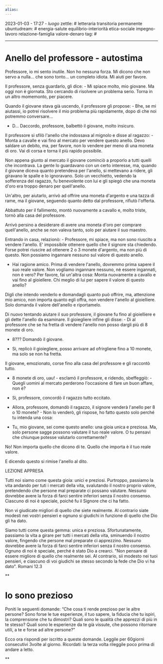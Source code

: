 ```yaml
---
alias: 
---
```

2023-01-03 - 17:27 - *luogo*
zettle: # letteraria transitoria permanente
ubuntudream: # energia-salute equilibrio-interiorità etica-sociale impegno-lavoro relazione-famiglia valore-denaro 
tag: #

---
# Anello del professore - autostima

Professore, io mi sento inutile. Non ho nessuna forza. Mi dicono che non servo a nulla... che sono tonto... un completo idiota. Mi aiuti per favore.

Il professore, senza guardarlo, gli dice: - Mi spiace molto, mio giovane. Ma oggi non è giornata. Sto cercando di risolvere un problema serio. Torna in un altro momemonto, per piacere.

Quando il giovane stava già uscendo, il professore gli propose: - Bhe, se mi aiutassi, io potrei risolvere il mio problema più rapidamente, dopo di che noi potremmo conversare...

- D... Daccordo, professore, balbettò il giovane, molto insicuro.

  

Il professore si sfilò l'anello che indossava al mignolo e disse al ragazzo: - Monta a cavalle e vai fino al mercato per vendere questo anello. Devo saldare un debito, ma, per favore, non lo vendere per meno di una moneta di oro. Vai di corsa e torna il più rapido possibile.

  

Non appena giunto al mercato il giovane cominciò a proporlo a tutti quelli che incontrava. La gente lo guardavano con un certo interesse, ma, quando il giovane diceva quanto pretendeva per l'anello, si mettevano a ridere, gli giravano le spalle e lo ignoravano. Solo un vecchietto, vedendo la sofferenza del ragazzo, fu benevolente con lui e gli spiegò che una moneta d'oro era troppo denaro per quell'anello.

  

Un'altro, per aiutarlo, arrivò ad offrire una moneta d'argento e una tazza di rame, ma il giovane, seguendo quanto detto dal professore, rifiutò l'offerta.

  

Abbattuto per il fallimento, montò nuovamente a cavallo e, molto triste, tornò alla casa del professore.

Arrivò persino a desiderare di avere una moneta d'oro per comprare quell'anello, anche se non valeva tanto, solo per aiutare il suo maestro.

  

Entrando in casa, relazionò: - Professore, mi spiace, ma non sono riuscito a vendere l'anello. E' impossibile ottenere quello che il signore sta chiedendo. Forse potrei riuscire ad ottenere 2 o 3 monete d'argento, ma non più di questo. Non possiamo ingannare nessuno sul valore di questo anello.

  

- Hai ragione amico. Prima di vendere l'anello, dovremmo prima sapere il suo reale valore. Non vogliamo ingannare nessuno, nè essere ingannati, non è vero? Per favore, fai un'altra cosa: Monta nuovamente a cavallo e vai fino al gioiellere. Chi meglio di lui per sapere il valore di questo anello?

Digli che intendo venderlo e domandagli quanto può offrire, ma, attenzione mio amico, non importa quanto egli offra, non vendere l'anello al gioielliere. Solo domanda il valore dell'anello e riportamelo.

  

Di nuovo tentando aiutare il suo professore, il giovane fu fino al gioielliere e gli dette l'anello da esaminare. Il gioiegliere infine gli disse: - Di al professore che se ha fretta di vendere l'anello non posso dargli più di 8 monete di oro.

  

- 8??? Domandò il giovane.

  

- Si, replicò il gioiegliere, posso arrivare ad ofrirgliene fino a 10 monete, ma solo se non ha fretta.

  

Il giovane, emozionato, corse fino alla casa del professore e gli raccontò tutto.

- 8 monete di oro, uau! - esclamò il professore, e ridendo, sbeffeggiò: - Quegli uomini al mercato perderono l'occasione di fare un buon affare, non è? 

- Si, professore, concordò il ragazzo tutto eccitato.

  

- Allora, professore, domandò il ragazzo, il signore venderà l'anello per 8 o 10 monete? - Non lo venderò, gli rispose, ho fatto questo solo perché tu intenda una cosa:

  

- Tu, mio giovane, sei come questo anello: una gioia unica e preziosa. Ma, solo persone sagge possono valutare il tuo reale valore. O tu pensavi che chiunque potesse valutarlo correttamente?

No! Non importa quello che dicono di te. Quello che importa è il tuo reale valore.

  

E dicendo questo si rimise l'anello al dito.

  

LEZIONE APPRESA 

Tutti noi siamo come questa gioia: unici e preziosi. Purtroppo, passiamo la vita andando per tuti i mercati della vita, svalutando il nostro proprio valore, pretendendo che persone mal preparate ci possano valutare. Nessuno dovrebbe avere la forza di farci sentire inferiori senza il nostro consenso. Ciascuno di noi è speciale, poiché fu il Signore che ci ha fatto.

Non vi giudicate migliori di quello che siete realmente. Al contrario siate modesti nei vostri pensieri e ognuno si giudichi in funzione di quello che Dio gli ha dato.

Siamo tutti come questa gemma: unica e preziosa. Sfortunatamente, passiamo la vita a girare per tutti i mercati della vita, sminuendo il nostro valore, fingendo che persone mal preparate ci apprezzino. Nessuno dovrebbe avere la forza di farci sentire inferiori senza il nostro consenso. Ognuno di noi è speciale, perché è stato Dio a crearci.
     "Non pensare di essere migliore di quello che realmente sei. Al contrario, sii modesto nei tuoi pensieri, e ciascuno di voi giudichi se stesso secondo la fede che Dio vi ha dato". Romani 12.3

**

# Io sono prezioso

Poniti le seguenti domande: “Che cosa ti rende prezioso per le altre persone? Sono forse le tue esperienze, il tuo sapere, la fiducia che tu ispiri, la comprensione che tu dimostri? Quali sono le qualità che apprezzi di più in te stesso? Quali sono le esperienze da te già vissute, che possono ritornare utili, a te e forse ad altre persone?”

Ecco ora rispondi per iscritto a queste domande. Leggile per 60giorni consecutivi 3volte al giorno. Ricordati: la terza volta rileggile poco prima di andare a letto.

**